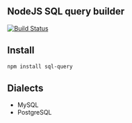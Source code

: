 ## NodeJS SQL query builder

[![Build Status](https://secure.travis-ci.org/dresende/node-sql-query.png)](http://travis-ci.org/dresende/node-sql-query)

## Install

```sh
npm install sql-query
```

## Dialects

- MySQL
- PostgreSQL
